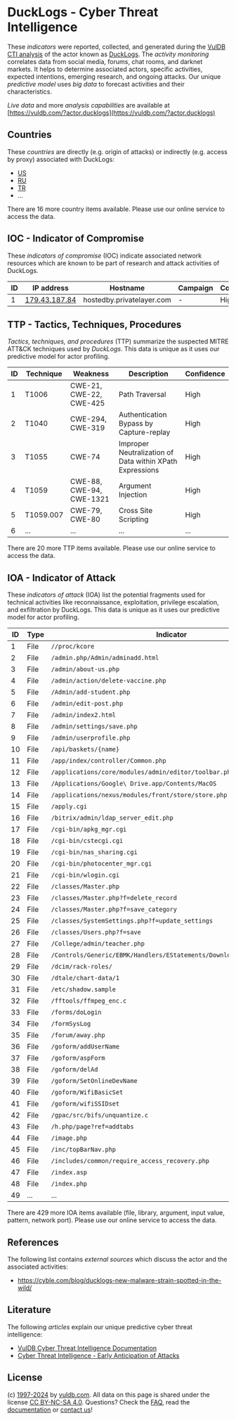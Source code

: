 # DuckLogs - Cyber Threat Intelligence

These _indicators_ were reported, collected, and generated during the [VulDB CTI analysis](https://vuldb.com/?kb.cti) of the actor known as [DuckLogs](https://vuldb.com/?actor.ducklogs). The _activity monitoring_ correlates data from social media, forums, chat rooms, and darknet markets. It helps to determine associated actors, specific activities, expected intentions, emerging research, and ongoing attacks. Our unique _predictive model_ uses _big data_ to forecast activities and their characteristics.

_Live data_ and more _analysis capabilities_ are available at [https://vuldb.com/?actor.ducklogs](https://vuldb.com/?actor.ducklogs)

## Countries

These _countries_ are directly (e.g. origin of attacks) or indirectly (e.g. access by proxy) associated with DuckLogs:

* [US](https://vuldb.com/?country.us)
* [RU](https://vuldb.com/?country.ru)
* [TR](https://vuldb.com/?country.tr)
* ...

There are 16 more country items available. Please use our online service to access the data.

## IOC - Indicator of Compromise

These _indicators of compromise_ (IOC) indicate associated network resources which are known to be part of research and attack activities of DuckLogs.

ID | IP address | Hostname | Campaign | Confidence
-- | ---------- | -------- | -------- | ----------
1 | [179.43.187.84](https://vuldb.com/?ip.179.43.187.84) | hostedby.privatelayer.com | - | High

## TTP - Tactics, Techniques, Procedures

_Tactics, techniques, and procedures_ (TTP) summarize the suspected MITRE ATT&CK techniques used by _DuckLogs_. This data is unique as it uses our predictive model for actor profiling.

ID | Technique | Weakness | Description | Confidence
-- | --------- | -------- | ----------- | ----------
1 | T1006 | CWE-21, CWE-22, CWE-425 | Path Traversal | High
2 | T1040 | CWE-294, CWE-319 | Authentication Bypass by Capture-replay | High
3 | T1055 | CWE-74 | Improper Neutralization of Data within XPath Expressions | High
4 | T1059 | CWE-88, CWE-94, CWE-1321 | Argument Injection | High
5 | T1059.007 | CWE-79, CWE-80 | Cross Site Scripting | High
6 | ... | ... | ... | ...

There are 20 more TTP items available. Please use our online service to access the data.

## IOA - Indicator of Attack

These _indicators of attack_ (IOA) list the potential fragments used for technical activities like reconnaissance, exploitation, privilege escalation, and exfiltration by DuckLogs. This data is unique as it uses our predictive model for actor profiling.

ID | Type | Indicator | Confidence
-- | ---- | --------- | ----------
1 | File | `//proc/kcore` | Medium
2 | File | `/admin.php/Admin/adminadd.html` | High
3 | File | `/admin/about-us.php` | High
4 | File | `/admin/action/delete-vaccine.php` | High
5 | File | `/Admin/add-student.php` | High
6 | File | `/admin/edit-post.php` | High
7 | File | `/admin/index2.html` | High
8 | File | `/admin/settings/save.php` | High
9 | File | `/admin/userprofile.php` | High
10 | File | `/api/baskets/{name}` | High
11 | File | `/app/index/controller/Common.php` | High
12 | File | `/applications/core/modules/admin/editor/toolbar.php` | High
13 | File | `/Applications/Google\ Drive.app/Contents/MacOS` | High
14 | File | `/applications/nexus/modules/front/store/store.php` | High
15 | File | `/apply.cgi` | Medium
16 | File | `/bitrix/admin/ldap_server_edit.php` | High
17 | File | `/cgi-bin/apkg_mgr.cgi` | High
18 | File | `/cgi-bin/cstecgi.cgi` | High
19 | File | `/cgi-bin/nas_sharing.cgi` | High
20 | File | `/cgi-bin/photocenter_mgr.cgi` | High
21 | File | `/cgi-bin/wlogin.cgi` | High
22 | File | `/classes/Master.php` | High
23 | File | `/classes/Master.php?f=delete_record` | High
24 | File | `/classes/Master.php?f=save_category` | High
25 | File | `/classes/SystemSettings.php?f=update_settings` | High
26 | File | `/classes/Users.php?f=save` | High
27 | File | `/College/admin/teacher.php` | High
28 | File | `/Controls/Generic/EBMK/Handlers/EStatements/DownloadEStatement.ashx` | High
29 | File | `/dcim/rack-roles/` | High
30 | File | `/dtale/chart-data/1` | High
31 | File | `/etc/shadow.sample` | High
32 | File | `/fftools/ffmpeg_enc.c` | High
33 | File | `/forms/doLogin` | High
34 | File | `/formSysLog` | Medium
35 | File | `/forum/away.php` | High
36 | File | `/goform/addUserName` | High
37 | File | `/goform/aspForm` | High
38 | File | `/goform/delAd` | High
39 | File | `/goform/SetOnlineDevName` | High
40 | File | `/goform/WifiBasicSet` | High
41 | File | `/goform/wifiSSIDset` | High
42 | File | `/gpac/src/bifs/unquantize.c` | High
43 | File | `/h.php/page?ref=addtabs` | High
44 | File | `/image.php` | Medium
45 | File | `/inc/topBarNav.php` | High
46 | File | `/includes/common/require_access_recovery.php` | High
47 | File | `/index.asp` | Medium
48 | File | `/index.php` | Medium
49 | ... | ... | ...

There are 429 more IOA items available (file, library, argument, input value, pattern, network port). Please use our online service to access the data.

## References

The following list contains _external sources_ which discuss the actor and the associated activities:

* https://cyble.com/blog/ducklogs-new-malware-strain-spotted-in-the-wild/

## Literature

The following _articles_ explain our unique predictive cyber threat intelligence:

* [VulDB Cyber Threat Intelligence Documentation](https://vuldb.com/?kb.cti)
* [Cyber Threat Intelligence - Early Anticipation of Attacks](https://www.scip.ch/en/?labs.20201022)

## License

(c) [1997-2024](https://vuldb.com/?kb.changelog) by [vuldb.com](https://vuldb.com/?kb.about). All data on this page is shared under the license [CC BY-NC-SA 4.0](https://creativecommons.org/licenses/by-nc-sa/4.0/). Questions? Check the [FAQ](https://vuldb.com/?kb.faq), read the [documentation](https://vuldb.com/?kb) or [contact us](https://vuldb.com/?contact)!
